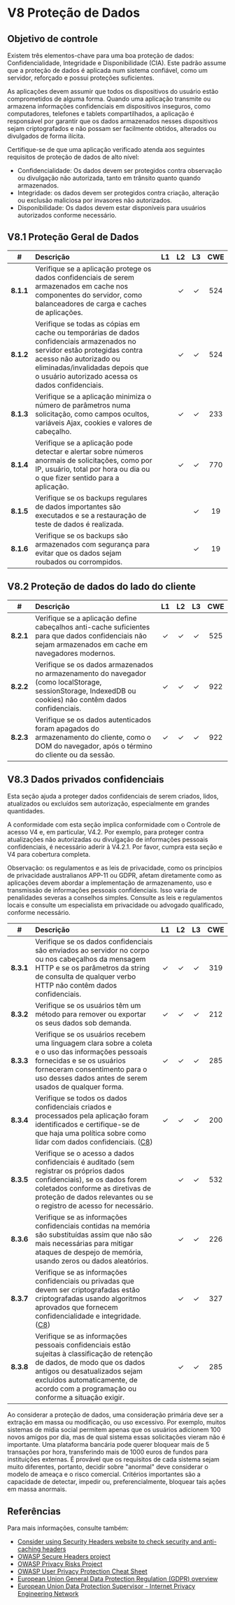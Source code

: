 # V8 Proteção de Dados

## Objetivo de controle

Existem três elementos-chave para uma boa proteção de dados: Confidencialidade, Integridade e Disponibilidade (CIA). Este padrão assume que a proteção de dados é aplicada num sistema confiável, como um servidor, reforçado e possui proteções suficientes.

As aplicações devem assumir que todos os dispositivos do usuário estão comprometidos de alguma forma. Quando uma aplicação transmite ou armazena informações confidenciais em dispositivos inseguros, como computadores, telefones e tablets compartilhados, a aplicação é responsável por garantir que os dados armazenados nesses dispositivos sejam criptografados e não possam ser facilmente obtidos, alterados ou divulgados de forma ilícita.

Certifique-se de que uma aplicação verificado atenda aos seguintes requisitos de proteção de dados de alto nível:

* Confidencialidade: Os dados devem ser protegidos contra observação ou divulgação não autorizada, tanto em trânsito quanto quando armazenados.
* Integridade: os dados devem ser protegidos contra criação, alteração ou exclusão maliciosa por invasores não autorizados.
* Disponibilidade: Os dados devem estar disponíveis para usuários autorizados conforme necessário.

## V8.1 Proteção Geral de Dados

| # | Descrição | L1 | L2 | L3 | CWE |
| :---: | :--- | :---: | :---: | :---: | :---: |
| **8.1.1** | Verifique se a aplicação protege os dados confidenciais de serem armazenados em cache nos componentes do servidor, como balanceadores de carga e caches de aplicações. | | ✓ | ✓ | 524 |
| **8.1.2** | Verifique se todas as cópias em cache ou temporárias de dados confidenciais armazenados no servidor estão protegidas contra acesso não autorizado ou eliminadas/invalidadas depois que o usuário autorizado acessa os dados confidenciais. | | ✓ | ✓ | 524 |
| **8.1.3** | Verifique se a aplicação minimiza o número de parâmetros numa solicitação, como campos ocultos, variáveis Ajax, cookies e valores de cabeçalho. | | ✓ | ✓ | 233 |
| **8.1.4** | Verifique se a aplicação pode detectar e alertar sobre números anormais de solicitações, como por IP, usuário, total por hora ou dia ou o que fizer sentido para a aplicação. | | ✓ | ✓ | 770 |
| **8.1.5** | Verifique se os backups regulares de dados importantes são executados e se a restauração de teste de dados é realizada. | | | ✓ | 19 |
| **8.1.6** | Verifique se os backups são armazenados com segurança para evitar que os dados sejam roubados ou corrompidos. | | | ✓ | 19 |

## V8.2 Proteção de dados do lado do cliente

| # | Descrição | L1 | L2 | L3 | CWE |
| :---: | :--- | :---: | :---: | :---: | :---: |
| **8.2.1** | Verifique se a aplicação define cabeçalhos anti-cache suficientes para que dados confidenciais não sejam armazenados em cache em navegadores modernos. | ✓ | ✓ | ✓ | 525 |
| **8.2.2** | Verifique se os dados armazenados no armazenamento do navegador (como localStorage, sessionStorage, IndexedDB ou cookies) não contêm dados confidenciais. | ✓ | ✓ | ✓ | 922 |
| **8.2.3** | Verifique se os dados autenticados foram apagados do armazenamento do cliente, como o DOM do navegador, após o término do cliente ou da sessão. | ✓ | ✓ | ✓ | 922 |

## V8.3 Dados privados confidenciais

Esta seção ajuda a proteger dados confidenciais de serem criados, lidos, atualizados ou excluídos sem autorização, especialmente em grandes quantidades.

A conformidade com esta seção implica conformidade com o Controle de acesso V4 e, em particular, V4.2. Por exemplo, para proteger contra atualizações não autorizadas ou divulgação de informações pessoais confidenciais, é necessário aderir à V4.2.1. Por favor, cumpra esta seção e V4 para cobertura completa.

Observação: os regulamentos e as leis de privacidade, como os princípios de privacidade australianos APP-11 ou GDPR, afetam diretamente como as aplicações devem abordar a implementação de armazenamento, uso e transmissão de informações pessoais confidenciais. Isso varia de penalidades severas a conselhos simples. Consulte as leis e regulamentos locais e consulte um especialista em privacidade ou advogado qualificado, conforme necessário.

| # | Descrição | L1 | L2 | L3 | CWE |
| :---: | :--- | :---: | :---: | :---: | :---: |
| **8.3.1** | Verifique se os dados confidenciais são enviados ao servidor no corpo ou nos cabeçalhos da mensagem HTTP e se os parâmetros da string de consulta de qualquer verbo HTTP não contêm dados confidenciais. | ✓ | ✓ | ✓ | 319 |
| **8.3.2** | Verifique se os usuários têm um método para remover ou exportar os seus dados sob demanda. | ✓ | ✓ | ✓ | 212 |
| **8.3.3** | Verifique se os usuários recebem uma linguagem clara sobre a coleta e o uso das informações pessoais fornecidas e se os usuários forneceram consentimento para o uso desses dados antes de serem usados de qualquer forma. | ✓ | ✓ | ✓ | 285 |
| **8.3.4** | Verifique se todos os dados confidenciais criados e processados pela aplicação foram identificados e certifique-se de que haja uma política sobre como lidar com dados confidenciais. ([C8](https://owasp.org/www-project-proactive-controls/#div-numbering)) | ✓ | ✓ | ✓ | 200 |
| **8.3.5** | Verifique se o acesso a dados confidenciais é auditado (sem registrar os próprios dados confidenciais), se os dados forem coletados conforme as diretivas de proteção de dados relevantes ou se o registro de acesso for necessário. | | ✓ | ✓ | 532 |
| **8.3.6** | Verifique se as informações confidenciais contidas na memória são substituídas assim que não são mais necessárias para mitigar ataques de despejo de memória, usando zeros ou dados aleatórios. | | ✓ | ✓ | 226 |
| **8.3.7** | Verifique se as informações confidenciais ou privadas que devem ser criptografadas estão criptografadas usando algoritmos aprovados que fornecem confidencialidade e integridade. ([C8](https://owasp.org/www-project-proactive-controls/#div-numbering)) | | ✓ | ✓ | 327 |
| **8.3.8** | Verifique se as informações pessoais confidenciais estão sujeitas à classificação de retenção de dados, de modo que os dados antigos ou desatualizados sejam excluídos automaticamente, de acordo com a programação ou conforme a situação exigir. | | ✓ | ✓ | 285 |

Ao considerar a proteção de dados, uma consideração primária deve ser a extração em massa ou modificação, ou uso excessivo. Por exemplo, muitos sistemas de mídia social permitem apenas que os usuários adicionem 100 novos amigos por dia, mas de qual sistema essas solicitações vieram não é importante. Uma plataforma bancária pode querer bloquear mais de 5 transações por hora, transferindo mais de 1000 euros de fundos para instituições externas. É provável que os requisitos de cada sistema sejam muito diferentes, portanto, decidir sobre "anormal" deve considerar o modelo de ameaça e o risco comercial. Critérios importantes são a capacidade de detectar, impedir ou, preferencialmente, bloquear tais ações em massa anormais.

## Referências

Para mais informações, consulte também:

* [Consider using Security Headers website to check security and anti-caching headers](https://securityheaders.io)
* [OWASP Secure Headers project](https://owasp.org/www-project-secure-headers/)
* [OWASP Privacy Risks Project](https://owasp.org/www-project-top-10-privacy-risks/)
* [OWASP User Privacy Protection Cheat Sheet](https://cheatsheetseries.owasp.org/cheatsheets/User_Privacy_Protection_Cheat_Sheet.html)
* [European Union General Data Protection Regulation (GDPR) overview](https://edps.europa.eu/data-protection_en)
* [European Union Data Protection Supervisor - Internet Privacy Engineering Network](https://edps.europa.eu/data-protection/ipen-internet-privacy-engineering-network_en)

